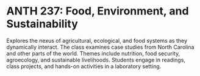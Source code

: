 # ANTH 237: Food, Environment, and Sustainability

Explores the nexus of agricultural, ecological, and food systems as they dynamically interact. The class examines case studies from North Carolina and other parts of the world. Themes include nutrition, food security, agroecology, and sustainable livelihoods. Students engage in readings, class projects, and hands-on activities in a laboratory setting.